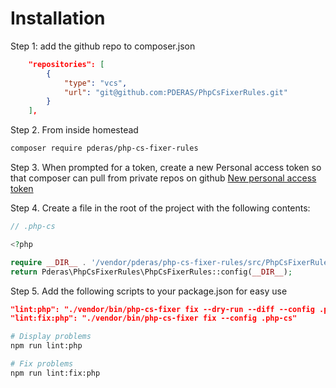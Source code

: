 # Installation

Step 1: add the github repo to composer.json
```json
    "repositories": [
        {
            "type": "vcs",
            "url": "git@github.com:PDERAS/PhpCsFixerRules.git"
        }
    ],
```

Step 2. From inside homestead
```sh
composer require pderas/php-cs-fixer-rules
```

Step 3. When prompted for a token, create a new Personal access token so that composer can pull from private repos on github
[New personal access token](https://github.com/settings/tokens/new?scopes=repo&description=Composer+on+homestead)


Step 4. Create a file in the root of the project with the following contents:
```php
// .php-cs

<?php

require __DIR__ . '/vendor/pderas/php-cs-fixer-rules/src/PhpCsFixerRules.php';
return Pderas\PhpCsFixerRules\PhpCsFixerRules::config(__DIR__);
```

Step 5. Add the following scripts to your package.json for easy use
```json
"lint:php": "./vendor/bin/php-cs-fixer fix --dry-run --diff --config .php-cs",
"lint:fix:php": "./vendor/bin/php-cs-fixer fix --config .php-cs"
```

```sh
# Display problems
npm run lint:php

# Fix problems
npm run lint:fix:php
```
